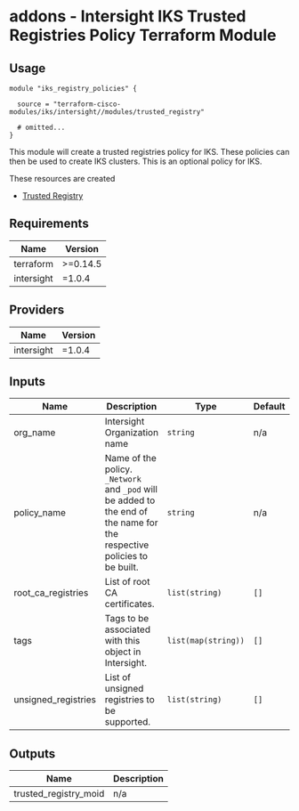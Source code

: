 # addons - Intersight IKS Trusted Registries Policy Terraform Module

## Usage

```hcl
module "iks_registry_policies" {

  source = "terraform-cisco-modules/iks/intersight//modules/trusted_registry"

  # omitted...
}
```

This module will create a trusted registries policy for IKS.  These policies can then be used to create IKS clusters.  This is an optional policy for IKS.


These resources are created
* [Trusted Registry](https://registry.terraform.io/providers/CiscoDevNet/intersight/latest/docs/resources/kubernetes_trusted_registries_policy)




<!-- BEGINNING OF PRE-COMMIT-TERRAFORM DOCS HOOK -->
## Requirements

| Name | Version |
|------|---------|
| terraform | >=0.14.5 |
| intersight | =1.0.4 |

## Providers

| Name | Version |
|------|---------|
| intersight | =1.0.4 |

## Inputs

| Name | Description | Type | Default | Required |
|------|-------------|------|---------|:--------:|
| org\_name | Intersight Organization name | `string` | n/a | yes |
| policy\_name | Name of the policy.  `_Network` and `_pod` will be added to the end of the name for the respective policies to be built. | `string` | n/a | yes |
| root\_ca\_registries | List of root CA certificates. | `list(string)` | `[]` | no |
| tags | Tags to be associated with this object in Intersight. | `list(map(string))` | `[]` | no |
| unsigned\_registries | List of unsigned registries to be supported. | `list(string)` | `[]` | no |

## Outputs

| Name | Description |
|------|-------------|
| trusted\_registry\_moid | n/a |

<!-- END OF PRE-COMMIT-TERRAFORM DOCS HOOK -->